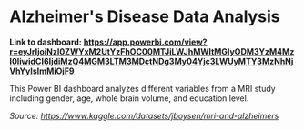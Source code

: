 # Alzheimer's Disease Data Analysis

**Link to dashboard: https://app.powerbi.com/view?r=eyJrIjoiNzI0ZWYxM2UtYzFhOC00MTJiLWJhMWItMGIyODM3YzM4MzI0IiwidCI6IjdiMzQ4MGM3LTM3MDctNDg3My04Yjc3LWUyMTY3MzNhNjVhYyIsImMiOjF9**

This Power BI dashboard analyzes different variables from a MRI study including gender, age, whole brain volume, and education level.

*Source: https://www.kaggle.com/datasets/jboysen/mri-and-alzheimers*
